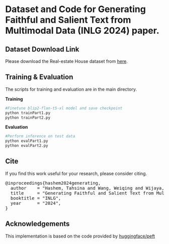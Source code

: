 # Dataset and Code for Generating Faithful and Salient Text from Multimodal Data (INLG 2024) paper.

## Dataset Download Link
Please download the Real-estate House dataset from [here](https://drive.google.com/file/d/16h4EQlgs-x4hypu4vAq2tuL0EzvrCecO/view?usp=drive_link).

## Training & Evaluation
The scripts for training and evaluation are in the main directory.

**Training**
```bash
#Finetune blip2-flan-t5-xl model and save checkpoint
python trainPart1.py
python trainPart2.py
```

**Evaluation**
```bash
#Perform inference on test data
python evalPart1.py
python evalPart2.py
```

## Cite
If you find this work useful for your research, please consider citing.
<pre><tt>@inproceedings{hashem2024generating,
  author    = "Hashem, Tahsina and Wang, Weiqing and Wijaya, Derry Tanti and Ali, Mohammed Eunus and Li, Yuan-Fang"
  title     = "Generating Faithful and Salient Text from Multimodal Data",
  booktitle = "INLG",
  year      = "2024",
}</tt></pre>

## Acknowledgements
This implementation is based on the code provided by [huggingface/peft](https://github.com/huggingface/peft/blob/main/examples/int8_training/fine_tune_blip2_int8.py)
